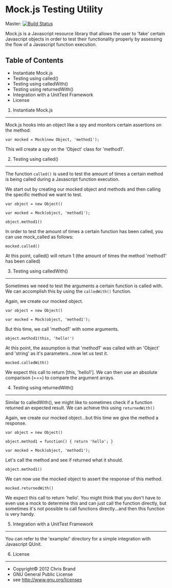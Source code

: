 Mock.js Testing Utility
=================

Master: [![Build Status](https://secure.travis-ci.org/arcturial/mock.js.png?branch=master)](http://travis-ci.org/arcturial/mock.js)

Mock.js is a Javascript resource library that allows the user to
'fake' certain Javascript objects in order to test their functionality
properly by assessing the flow of a Javascript function execution.

Table of Contents
-----------------
* Instantiate Mock.js
* Testing using called()
* Testing using calledWith()
* Testing using returnedWith()
* Integration with a UnitTest Framework
* License


1. Instantiate Mock.js
------------------

Mock.js hooks into an object like a spy and monitors certain assertions on the method:

` var mocked = Mock(new Object, 'method1'); `

This will create a spy on the 'Object' class for 'method1'.

2. Testing using called()
------------------

The function `called()` is used to test the amount of times a certain method is being called during a
Javascript function execution.

We start out by creating our mocked object and methods and then calling the specific method we want to test.

` var object = new Object() `

` var mocked = Mock(object, 'method1'); `

` object.method1() `

In order to test the amount of times a certain function has been called, you can use mock_called as follows:

` mocked.called() `

At this point, called() will return 1 (the amount of times the method 'method1' has been called)

3. Testing using calledWith()
------------------

Sometimes we need to test the arguments a certain function is called with. We can accomplish this by using the `calledWith()` function.

Again, we create our mocked object.

` var object = new Object() `

` var mocked = Mock(object, 'method1'); `

But this time, we call 'method1' with some arguments.

` object.method1(this, 'hello!') `

At this point, the assumption is that 'method1' was called with an 'Object' and 'string' as it's parameters...now let us test it.

` mocked.calledWith() `

We expect this call to return [this, 'hello1']. We can then use an absolute comparison (===) to compare the argument arrays.

4. Testing using returnedWith()
------------------

Similar to calledWith(), we might like to sometimes check if a function returned an expected result. We can achieve this using `returnedWith()`

Again, we create our mocked object...but this time we give the method a response.

` var object = new Object() `

` object.method1 = function() { return 'hello'; } `

` var mocked = Mock(object, 'method1'); `

Let's call the method and see if returned what it should.

` object.method1() `

We can now use the mocked object to assert the response of this method.

` mocked.returnedWith() `

We expect this call to return 'hello'. You might think that you don't have to even use a mock to determine this
and can just call the function directly, but sometimes it's not possible to call functions directly...and then this
function is very handy.

5. Integration with a UnitTest Framework
------------------

You can refer to the 'example/' directory for a simple integration with Javascript QUnit.

6. License
------------------

* Copyright© 2012 Chris Brand
* GNU General Public License
* see http://www.gnu.org/licenses